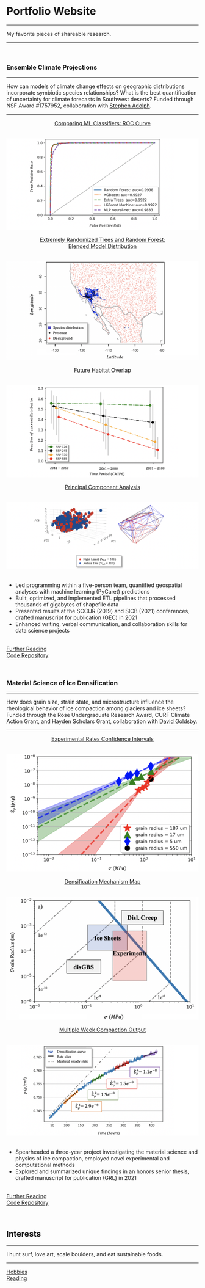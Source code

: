 # Portfolio Website

---

My favorite pieces of shareable research. 

---

<br>


### Ensemble Climate Projections 

---

How can models of climate change effects on geographic distributions incorporate symbiotic species relationships? What is the best quantification of uncertainty for climate forecasts in Southwest deserts? Funded through NSF Award #1757952, collaboration with <a target="_blank" rel="noopener noreferrer" href="https://www.hmc.edu/biology/faculty-staff/stephen-c-adolph/">Stephen Adolph</a>.

---

<p align="center"><ins><a target="_blank" rel="noopener noreferrer" href="https://github.com/daniel-furman/ensemble-climate-projections/blob/main/Comparing_MLs.ipynb">Comparing ML Classifiers: ROC Curve</a></ins></p><br>
<img src="images/auc.png?raw=true"/>
<p align="center"><ins><a target="_blank" rel="noopener noreferrer" href="https://github.com/daniel-furman/ensemble-climate-projections/blob/main/sdms_2020.R">Extremely Randomized Trees and Random Forest: <br> Blended Model Distribution</a></ins></p><br>
<img src="images/range.png?raw=true"/>
<p align="center"><ins><a target="_blank" rel="noopener noreferrer" href="https://github.com/daniel-furman/ensemble-climate-projections">Future Habitat Overlap</a></ins></p><br>
<img src="images/ensemble.png?raw=true"/>
<p align="center"><ins><a target="_blank" rel="noopener noreferrer" href="https://github.com/daniel-furman/ensemble-climate-projections/blob/main/pca.R">Principal Component Analysis</a></ins></p><br>
<img src="images/pca.png?raw=true"/><br><br>

*	Led programming within a five-person team, quantified geospatial analyses with machine learning (PyCaret) predictions
*	Built, optimized, and implemented ETL pipelines that processed thousands of gigabytes of shapefile data
*	Presented results at the SCCUR (2019) and SICB (2021) conferences, drafted manuscript for publication (GEC) in 2021
*	Enhanced writing, verbal communication, and collaboration skills for data science projects <br><br>

<a target="_blank" rel="noopener noreferrer" href="https://drive.google.com/drive/folders/15nZUMuGLiINuhSuP6DJ6hg27YKZxeC9A?usp=sharing">Further Reading</a><br>
<a target="_blank" rel="noopener noreferrer" href="https://github.com/daniel-furman/ensemble-climate-projections">Code Repository</a>

<br>

### Material Science of Ice Densification

---

How does grain size, strain state, and microstructure influence the rheological behavior of ice compaction among glaciers and ice sheets? Funded through the Rose Undergraduate Research Award, CURF Climate Action Grant, and Hayden Scholars Grant, collaboration with <a target="_blank" rel="noopener noreferrer" href="https://earth.sas.upenn.edu/people/david-l-goldsby">David Goldsby</a>. 

---

<p align="center"><ins><a target="_blank" rel="noopener noreferrer" href="https://github.com/daniel-furman/Furman-and-Goldsby-2020-GRL/blob/master/exp_confidence_intervals.py">Experimental Rates Confidence Intervals</a></ins></p><br>
<img src="images/exp-interv.png?raw=true"/>
<p align="center"><ins><a target="_blank" rel="noopener noreferrer" href="https://github.com/daniel-furman/Furman-and-Goldsby-2020-GRL/blob/master/mechanism_maps.py">Densification Mechanism Map</a></ins></p><br>
<img src="images/map.png?raw=true"/>
<p align="center"><ins><a target="_blank" rel="noopener noreferrer" href="https://github.com/daniel-furman/Furman-and-Goldsby-2020-GRL/blob/master/dens_multiweek.py">Multiple Week Compaction Output</a></ins></p><br>
<img src="images/multi.png?raw=true"/><br><br>

*	Spearheaded a three-year project investigating the material science and physics of ice compaction, employed novel experimental and computational methods
*	Explored and summarized unique findings in an honors senior thesis, drafted manuscript for publication (GRL) in 2021 <br><br>

<a target="_blank" rel="noopener noreferrer" href="https://drive.google.com/drive/u/2/folders/1eDXEeZ1x04-mp7oUI9cQi2PNBXxXor5x">Further Reading</a><br>
<a target="_blank" rel="noopener noreferrer" href="https://github.com/daniel-furman/Furman-and-Goldsby-2020-GRL">Code Repository</a>


<br>

## Interests

---

I hunt surf, love art, scale boulders, and eat sustainable foods. 

---

[Hobbies](activities.md)<br>
[Reading](reading.md)




